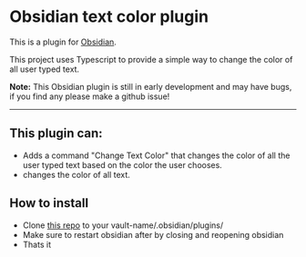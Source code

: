 # Obsidian text color plugin

This is a plugin for [Obsidian](https://obsidian.md).

This project uses Typescript to provide a simple way to change the color of all user typed text.

**Note:** This Obsidian plugin is still in early development and may have bugs, if you find any please make a github issue!

***

## This plugin can:
- Adds a command "Change Text Color" that changes the color of all the user typed text based on the color the user chooses.
- changes the color of all text.


## How to install
- Clone [this repo](https://github.com/cheaderthecoder/obsidian-text-color) to your vault-name/.obsidian/plugins/
- Make sure to restart obsidian after by closing and reopening obsidian
- Thats it
